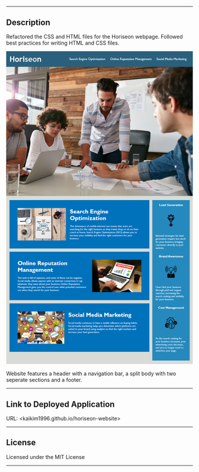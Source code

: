 # <Updated Horiseon Website>

---

## Description
Refactored the CSS and HTML files for the Horiseon webpage. Followed best practices for writing HTML and CSS files.

![Horiseon Webpage Overview](./assets/images/horiseon.png)

Website features a header with a navigation bar, a split body with two seperate sections and a footer. 

---

## Link to Deployed Application

URL: <kaikim1996.github.io/horiseon-website>

---

## License 
Licensed under the MIT License 

---
